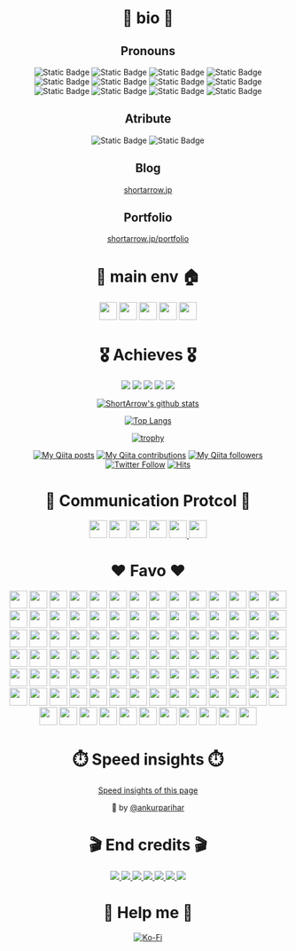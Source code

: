 <div align="center">

# 🎍 bio 🎍

## Pronouns

![Static Badge](https://img.shields.io/badge/OSS_creator-gray?style=for-the-badge)
![Static Badge](https://img.shields.io/badge/Embeded_enginner-gray?style=for-the-badge)
![Static Badge](https://img.shields.io/badge/Mechatronics_engineer-gray?style=for-the-badge)
![Static Badge](https://img.shields.io/badge/Automation_engineer-gray?style=for-the-badge)
![Static Badge](https://img.shields.io/badge/Architect-gray?style=for-the-badge)
![Static Badge](https://img.shields.io/badge/mini_Game_creator-gray?style=for-the-badge)
![Static Badge](https://img.shields.io/badge/UI/UX_designer-gray?style=for-the-badge)
![Static Badge](https://img.shields.io/badge/Frontend-gray?style=for-the-badge)
![Static Badge](https://img.shields.io/badge/Backend-gray?style=for-the-badge)
![Static Badge](https://img.shields.io/badge/SRE-gray?style=for-the-badge)
![Static Badge](https://img.shields.io/badge/Kitting-gray?style=for-the-badge)
![Static Badge](https://img.shields.io/badge/PC_builder-gray?style=for-the-badge)

## Atribute

![Static Badge](https://img.shields.io/badge/ENFP-Public_relations_campaigner-blue?style=for-the-badge)
![Static Badge](https://img.shields.io/badge/Sloth-Driven_by_laziness-blue?style=for-the-badge)

## Blog

[shortarrow.jp](https://www.shortarrow.jp/)

## Portfolio

[shortarrow.jp/portfolio](https://www.shortarrow.jp/portfolio/)

# 🎍 main env 🏠
<div>
  <img height="32" width="32" src="https://cdn.simpleicons.org/neovim" />
  <img height="32" width="32" src="https://cdn.simpleicons.org/tmux" />
  <img height="32" width="32" src="https://cdn.simpleicons.org/starship" />
  <img height="32" width="32" src="https://cdn.simpleicons.org/gnubash" />
  <img height="32" width="32" src="https://cdn.simpleicons.org/archlinux" />
</div>

# 🎖️ Achieves 🎖️

![](http://github-profile-summary-cards.vercel.app/api/cards/profile-details?username=ShortArrow&theme=transparent)
![](http://github-profile-summary-cards.vercel.app/api/cards/repos-per-language?username=ShortArrow&theme=transparent)
![](http://github-profile-summary-cards.vercel.app/api/cards/most-commit-language?username=ShortArrow&theme=transparent)
![](http://github-profile-summary-cards.vercel.app/api/cards/stats?username=ShortArrow&theme=transparent)
![](http://github-profile-summary-cards.vercel.app/api/cards/productive-time?username=ShortArrow&theme=transparent&utcOffset=8)

[
  ![ShortArrow's github stats](https://github-readme-stats.vercel.app/api?username=ShortArrow&count_private=true&show_icons=true&bg_color=00000000&border_color=2e343b&title_color=0366d6&icon_color=8b949e&text_color=77909c)
](https://github.com/ShortArrow/github-readme-stats)

[
  ![Top Langs](https://github-readme-stats.vercel.app/api/top-langs/?username=ShortArrow&layout=compact&hide=Jupyter+Notebook&bg_color=00000000&border_color=2e343b&title_color=0366d6&icon_color=8b949e&text_color=77909c)
](https://github.com/ShortArrow/github-readme-stats)

[
  ![trophy](https://github-profile-trophy.vercel.app/?username=ShortArrow&theme=discord&rank=SECRET,SSS,SS,S,AAA&no-bg=true&margin-w=6&no-frame=true&column=4)
](https://github.com/ShortArrow/github-profile-trophy)

[![My Qiita posts](https://qiita-badge.apiapi.app/s/ShortArrow/posts.svg)](http://qiita.com/ShortArrow)
[![My Qiita contributions](https://qiita-badge.apiapi.app/s/ShortArrow/contributions.svg)](http://qiita.com/ShortArrow)
[![My Qiita followers](https://qiita-badge.apiapi.app/s/ShortArrow/followers.svg)](http://qiita.com/ShortArrow)
[![Twitter Follow](https://img.shields.io/twitter/follow/sh_orz_RO?style=social&logo=twitter)](https://twitter.com/sh_orz_RO) 
[![Hits](https://hits.seeyoufarm.com/api/count/incr/badge.svg?url=https%3A%2F%2Fgithub.com%2FShortArrow&count_bg=%2379C83D&title_bg=%23555555&icon=github.svg&icon_color=%23E7E7E7&title=profile+hits&edge_flat=false)](https://hits.seeyoufarm.com)

# 📶 Communication Protcol 📶

<div>
  <img height="32" width="32" src="https://cdn.simpleicons.org/discord" />
  <img height="32" width="32" src="https://cdn.simpleicons.org/reddit" />
  <img height="32" width="32" src="https://cdn.simpleicons.org/slack" />
  <img height="32" width="32" src="https://cdn.simpleicons.org/telegram" />
  <a href="https://twitter.com/sh_orz_RO">
    <img height="32" width="32" src="https://cdn.simpleicons.org/x/000000/FFFFFF" />
  </a>
  <a href="mailto:bamboogeneral@shortarrow.jp">
    <img height="32" width="32" src="https://cdn.simpleicons.org/maildotru/000000/FFFFFF" />
  </a>
</div>

# ❤ Favo ❤

<div>
  <img height="32" width="32" src="https://cdn.simpleicons.org/c/black/white" />
  <img height="32" width="32" src="https://cdn.simpleicons.org/c++/black/white" />
  <img height="32" width="32" src="https://cdn.simpleicons.org/dotnet/yellow/yellow" />
  <!-- <img height="32" width="32" src="https://cdn.simpleicons.org/clojure" /> -->
  <!-- <img height="32" width="32" src="https://cdn.simpleicons.org/crystal" /> -->
  <img height="32" width="32" src="https://cdn.simpleicons.org/css3/black/white" />
  <img height="32" width="32" src="https://cdn.simpleicons.org/dart/black/white" />
  <!-- <img height="32" width="32" src="https://cdn.simpleicons.org/elixir" /> -->
  <!-- <img height="32" width="32" src="https://cdn.simpleicons.org/elm" /> -->
  <!-- <img height="32" width="32" src="https://cdn.simpleicons.org/erlang" /> -->
  <!-- <img height="32" width="32" src="https://cdn.simpleicons.org/fortran" /> -->
  <img height="32" width="32" src="https://cdn.simpleicons.org/go/black/white" />
  <!-- <img height="32" width="32" src="https://cdn.simpleicons.org/graphql" /> -->
  <!-- <img height="32" width="32" src="https://cdn.simpleicons.org/haskell" /> -->
  <img height="32" width="32" src="https://cdn.simpleicons.org/html5/black/white" />
  <!-- <img height="32" width="32" src="https://cdn.simpleicons.org/java" /> -->
  <img height="32" width="32" src="https://cdn.simpleicons.org/javascript/black/white" />
  <!-- <img height="32" width="32" src="https://cdn.simpleicons.org/julia" /> -->
  <!-- <img height="32" width="32" src="https://cdn.simpleicons.org/kotlin" /> -->
  <!-- <img height="32" width="32" src="https://cdn.simpleicons.org/latex" /> -->
  <img height="32" width="32" src="https://cdn.simpleicons.org/lua/yellow/yellow" />
  <img height="32" width="32" src="https://cdn.simpleicons.org/markdown/yellow/yellow" />
  <img height="32" width="32" src="https://cdn.simpleicons.org/mermaid/yellow/yellow" />
  <!-- <img height="32" width="32" src="https://cdn.simpleicons.org/nim" /> -->
  <!-- <img height="32" width="32" src="https://cdn.simpleicons.org/perl" /> -->
  <img height="32" width="32" src="https://cdn.simpleicons.org/php/black/white" />
  <img height="32" width="32" src="https://avatars.githubusercontent.com/u/11524380?s=200&v=4" />
  <img height="32" width="32" src="https://cdn.simpleicons.org/python/black/white" />
  <!-- <img height="32" width="32" src="https://cdn.simpleicons.org/r" /> -->
  <!-- <img height="32" width="32" src="https://cdn.simpleicons.org/ruby" /> -->
  <img height="32" width="32" src="https://cdn.simpleicons.org/rust/yellow/yellow" />
  <!-- <img height="32" width="32" src="https://cdn.simpleicons.org/scala" /> -->
  <img height="32" width="32" src="https://cdn.simpleicons.org/gnubash/black/white" />
  <!-- <img height="32" width="32" src="https://cdn.simpleicons.org/solidity" /> -->
  <!-- <img height="32" width="32" src="https://cdn.simpleicons.org/swift" /> -->
  <img height="32" width="32" src="https://cdn.simpleicons.org/typescript/yellow/yellow" />
  <img height="32" width="32" src="https://cdn.simpleicons.org/googleappsscript/black/white" />
  <img height="32" width="32" src="https://cdn.simpleicons.org/zig/black/white" />
  <img height="32" width="32" src="https://cdn.simpleicons.org/flask/black/white" />
  <img height="32" width="32" src="https://cdn.simpleicons.org/falcon/black/white" />
  <img height="32" width="32" src="https://cdn.simpleicons.org/flutter/black/white" />
  <img height="32" width="32" src="https://cdn.simpleicons.org/django/black/white" />
  <img height="32" width="32" src="https://cdn.simpleicons.org/fastapi/black/white" />
  <img height="32" width="32" src="https://cdn.simpleicons.org/react/yellow/yellow" />
  <img height="32" width="32" src="https://cdn.simpleicons.org/nextdotjs/black/white" />
  <img height="32" width="32" src="https://cdn.simpleicons.org/mui/black/white" />
  <img height="32" width="32" src="https://cdn.simpleicons.org/tailwindcss/yellow/yellow" />
  <img height="32" width="32" src="https://cdn.simpleicons.org/i18next/black/white" />
  <img height="32" width="32" src="https://cdn.simpleicons.org/babylondotjs/black/white" />
  <img height="32" width="32" src="https://cdn.simpleicons.org/anaconda/black/white" />
  <img height="32" width="32" src="https://cdn.simpleicons.org/nuget/yellow/yellow" />
  <img height="32" width="32" src="https://cdn.simpleicons.org/npm/black/white" />
  <img height="32" width="32" src="https://cdn.simpleicons.org/pnpm/yellow/yellow" />
  <img height="32" width="32" src="https://cdn.simpleicons.org/yarn/black/white" />
  <img height="32" width="32" src="https://cdn.simpleicons.org/reactrouter/black/white" />
  <img height="32" width="32" src="https://cdn.simpleicons.org/vite/yellow/yellow" />
  <img height="32" width="32" src="https://cdn.simpleicons.org/chocolatey/black/white" />
  <img height="32" width="32" src="https://cdn.simpleicons.org/amazonwebservices/black/white" />
  <img height="32" width="32" src="https://cdn.simpleicons.org/googlecloud/black/white" />
  <img height="32" width="32" src="https://cdn.simpleicons.org/cloudflare/black/white" />
  <img height="32" width="32" src="https://cdn.simpleicons.org/firebase/black/white" />
  <img height="32" width="32" src="https://cdn.simpleicons.org/vercel/black/white" />
  <img height="32" width="32" src="https://cdn.simpleicons.org/gatsby/black/white" />
  <!-- <img height="32" width="32" src="https://cdn.simpleicons.org/kubernetes" /> -->
  <!-- <img height="32" width="32" src="https://cdn.simpleicons.org/nextcloud" /> -->
  <img height="32" width="32" src="https://cdn.simpleicons.org/alpinelinux/black/white" />
  <img height="32" width="32" src="https://cdn.simpleicons.org/android/black/white" />
  <img height="32" width="32" src="https://cdn.simpleicons.org/archlinux/yellow/yellow" />
  <img height="32" width="32" src="https://cdn.simpleicons.org/googlechrome/black/white" />
  <img height="32" width="32" src="https://cdn.simpleicons.org/debian/black/white" />
  <img height="32" width="32" src="https://cdn.simpleicons.org/ios/black/white" />
  <img height="32" width="32" src="https://cdn.simpleicons.org/kalilinux/black/white" />
  <img height="32" width="32" src="https://cdn.simpleicons.org/linux/black/white" />
  <img height="32" width="32" src="https://cdn.simpleicons.org/macos/black/white" />
  <img height="32" width="32" src="https://cdn.simpleicons.org/redhat/black/white" />
  <img height="32" width="32" src="https://cdn.simpleicons.org/ubuntu/black/white" />
  <img height="32" width="32" src="https://cdn.simpleicons.org/nintendoswitch/black/white" />
  <img height="32" width="32" src="https://cdn.simpleicons.org/playstation/black/white" />
  <img height="32" width="32" src="https://cdn.simpleicons.org/ansible/black/white" />
  <img height="32" width="32" src="https://cdn.simpleicons.org/docker/yellow/yellow" />
  <img height="32" width="32" src="https://cdn.simpleicons.org/terraform/black/white" />
  <img height="32" width="32" src="https://cdn.simpleicons.org/virtualbox/black/white" />
  <img height="32" width="32" src="https://cdn.simpleicons.org/vagrant/black/white" />
  <img height="32" width="32" src="https://cdn.simpleicons.org/qemu/black/white" />
  <img height="32" width="32" src="https://cdn.simpleicons.org/postman/black/white" />
  <img height="32" width="32" src="https://cdn.simpleicons.org/swagger/black/white" />
  <img height="32" width="32" src="https://cdn.simpleicons.org/jenkins/black/white" />
  <img height="32" width="32" src="https://cdn.simpleicons.org/nginx/black/white" />
  <img height="32" width="32" src="https://cdn.simpleicons.org/mysql/black/white" />
  <img height="32" width="32" src="https://cdn.simpleicons.org/mongodb/black/white" />
  <img height="32" width="32" src="https://cdn.simpleicons.org/sqlite/black/white" />
  <img height="32" width="32" src="https://cdn.simpleicons.org/jasmine/black/white" />
  <img height="32" width="32" src="https://cdn.simpleicons.org/githubactions/black/white" />
  <img height="32" width="32" src="https://cdn.simpleicons.org/ngrok/black/white" />
  <img height="32" width="32" src="https://cdn.simpleicons.org/vitest/yellow/yellow" />
  <img height="32" width="32" src="https://cdn.simpleicons.org/wordpress/black/white" />
  <img height="32" width="32" src="https://cdn.simpleicons.org/hugo/yellow/yellow" />
  <img height="32" width="32" src="https://cdn.simpleicons.org/diagramsdotnet/black/white" />
  <img height="32" width="32" src="https://cdn.simpleicons.org/codepen/black/white" />
  <img height="32" width="32" src="https://cdn.simpleicons.org/unity/black/white" />
  <img height="32" width="32" src="https://cdn.simpleicons.org/git/black/white" />
  <img height="32" width="32" src="https://cdn.simpleicons.org/github/yellow/yellow" />
  <img height="32" width="32" src="https://cdn.simpleicons.org/googlesheets/black/white" />
  <img height="32" width="32" src="https://cdn.simpleicons.org/blender/black/white" />
  <img height="32" width="32" src="https://cdn.simpleicons.org/gimp/black/white" />
  <img height="32" width="32" src="https://cdn.simpleicons.org/inkscape/yellow/yellow" />
  <img height="32" width="32" src="https://cdn.simpleicons.org/figma/yellow/yellow" />
  <img height="32" width="32" src="https://cdn.simpleicons.org/spotify/yellow/yellow" />
  <img height="32" width="32" src="https://cdn.simpleicons.org/filezilla/black/white" />
  <img height="32" width="32" src="https://cdn.simpleicons.org/wireshark/black/white" />
  <img height="32" width="32" src="https://cdn.simpleicons.org/raspberrypi/black/white" />
  <img height="32" width="32" src="https://cdn.simpleicons.org/arduino/black/white" />
  <img height="32" width="32" src="https://cdn.simpleicons.org/ros/black/white" />
  <img height="32" width="32" src="https://cdn.simpleicons.org/eclipsemosquitto/black/white" />
  <img height="32" width="32" src="https://cdn.simpleicons.org/mqtt/black/white" />
  <img height="32" width="32" src="https://cdn.simpleicons.org/qemu/black/white" />
</div>

# ⏱️ Speed insights ⏱️

[Speed insights of this page](https://github.com/ShortArrow/ShortArrow/tree/main/reports)

💪 by [@ankurparihar](https://github.com/ankurparihar/readme-pagespeed-insights)

# 🎬 End credits 🎬

<div>
  <a href="https://shields.io">
    <img src="https://img.shields.io/badge/Shields_IO-FFD700?style=for-the-badge&logo=shieldsdotio&logoColor=black">
  </a>
  <a href="https://simpleicons.org">
    <img src="https://img.shields.io/badge/Simple_Icons-FFD700?style=for-the-badge&logo=simpleicons&logoColor=black">
  </a>
  <a href="https://github.com/ankurparihar/readme-pagespeed-insights">
    <img src="https://img.shields.io/badge/ankurparihar_/_readmepage_speed_insights-FFD700?style=for-the-badge&logo=github&logoColor=black">
  </a>
  <a href="https://github.com/anuraghazra/github-readme-stats">
    <img src="https://img.shields.io/badge/anuraghazra_/_github_readme_stats-FFD700?style=for-the-badge&logo=github&logoColor=black">
  </a>
  <a href="https://github.com/ryo-ma/github-profile-trophy">
    <img src="https://img.shields.io/badge/ryo_ma_/_github_profile_trophy-FFD700?style=for-the-badge&logo=github&logoColor=black">
  </a>
  <a href="https://github.com/gjbae1212/hit-counter">
    <img src="https://img.shields.io/badge/gjbae1212_/_hit_counter-FFD700?style=for-the-badge&logo=github&logoColor=black">
  </a>
  <a href="https://github.com/vn7n24fzkq/github-profile-summary-cards">
    <img src="https://img.shields.io/badge/vn7n24fzkq_/_github_profile_summary_cards-FFD700?style=for-the-badge&logo=github&logoColor=black">
  </a>
</div>

# 🎁 Help me 🎁

[![Ko-Fi](https://img.shields.io/badge/Ko--fi-F16061?style=for-the-badge&logo=ko-fi&logoColor=white)](https://ko-fi.com/shortarrow)

</div>
